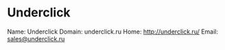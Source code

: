 
# Underclick

Name: Underclick
Domain: underclick.ru
Home: http://underclick.ru/
Email: sales@underclick.ru
